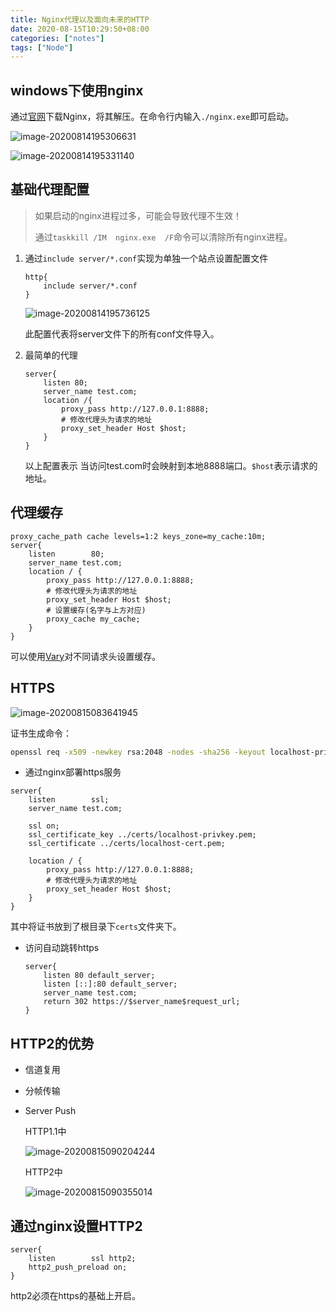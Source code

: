 ```yaml
---
title: Nginx代理以及面向未来的HTTP
date: 2020-08-15T10:29:50+08:00
categories: ["notes"]
tags: ["Node"]
---
```


## windows下使用nginx

通过[官网](http://nginx.org/en/download.html)下载Nginx，将其解压。在命令行内输入`./nginx.exe`即可启动。

![image-20200814195306631](https://files.alexhchu.com/2020/08/14/44f9441c0b6da.png)

![image-20200814195331140](https://files.alexhchu.com/2020/08/14/c953b9bb64db9.png)

## 基础代理配置

> 如果启动的nginx进程过多，可能会导致代理不生效！
>
> 通过`taskkill /IM  nginx.exe  /F`命令可以清除所有nginx进程。

1. 通过`include server/*.conf`实现为单独一个站点设置配置文件

   ```nginx
   http{
       include server/*.conf
   }
   ```

   ![image-20200814195736125](https://files.alexhchu.com/2020/08/14/3d10fe62d535a.png)

   此配置代表将server文件下的所有conf文件导入。

2. 最简单的代理

   ```nginx
   server{
       listen 80;
       server_name test.com;
       location /{
           proxy_pass http://127.0.0.1:8888;
           # 修改代理头为请求的地址
           proxy_set_header Host $host;
       }
   }
   ```

   以上配置表示 当访问test.com时会映射到本地8888端口。`$host`表示请求的地址。

## 代理缓存

```nginx
proxy_cache_path cache levels=1:2 keys_zone=my_cache:10m;
server{
    listen        80;
    server_name test.com;
    location / {
        proxy_pass http://127.0.0.1:8888;
        # 修改代理头为请求的地址
        proxy_set_header Host $host;
        # 设置缓存(名字与上方对应)
        proxy_cache my_cache;
    }
}
```

可以使用[Vary](https://developer.mozilla.org/zh-CN/docs/Web/HTTP/Headers/Vary)对不同请求头设置缓存。

## HTTPS

![image-20200815083641945](https://files.alexhchu.com/2020/08/15/a70172b9c6a51.png)

证书生成命令：

```bash
openssl req -x509 -newkey rsa:2048 -nodes -sha256 -keyout localhost-privkey.pem -out localhost-cert.pem
```

- 通过nginx部署https服务

```nginx
server{
    listen        ssl;
    server_name test.com;

    ssl on;
    ssl_certificate_key ../certs/localhost-privkey.pem;
    ssl_certificate ../certs/localhost-cert.pem;

    location / {
        proxy_pass http://127.0.0.1:8888;
        # 修改代理头为请求的地址
        proxy_set_header Host $host;
    }
}
```

其中将证书放到了根目录下`certs`文件夹下。

- 访问自动跳转https

  ```nginx
  server{
      listen 80 default_server;
      listen [::]:80 default_server;
      server_name test.com;
      return 302 https://$server_name$request_url;
  }
  ```



## HTTP2的优势

- 信道复用

- 分帧传输

- Server Push

  HTTP1.1中

  ![image-20200815090204244](https://files.alexhchu.com/2020/08/15/1ae04786cca4d.png)

  HTTP2中

  ![image-20200815090355014](https://files.alexhchu.com/2020/08/15/da5054bacc036.png)

## 通过nginx设置HTTP2

```nginx
server{
    listen        ssl http2;
    http2_push_preload on;
}
```

http2必须在https的基础上开启。

